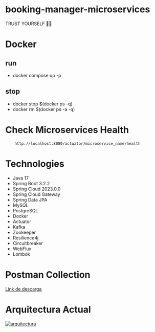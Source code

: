 # booking-manager-microservices

TRUST YOURSELF 🚀✨

# Docker 
## run
- docker compose up -p
## stop
- docker stop $(docker ps -q)
- docker rm $(docker ps -a -q)

# Check Microservices Health
```
    http://localhost:8080/actuator/microservice_name/health
```

# Technologies
- Java 17
- Spring Boot 3.2.2
- Spring Cloud 2023.0.0
- Spring Cloud Gateway
- Spring Data JPA
- MySQL
- PostgreSQL
- Docker
- Actuator
- Kafka
- Zookeeper
- Resilience4j
- Circuitbreaker
- WebFlux
- Lombok

# Postman Collection
[Link de descarga](https://drive.google.com/file/d/1t0sQ6xGKyK2lfS6ykPVeu45q2gMbskKZ/view?usp=sharing)


# Arquitectura Actual

<a href="https://ibb.co/8sz2vkr"><img src="https://i.ibb.co/Jtx26Zv/arquitectura.jpg" alt="arquitectura" border="0"></a>
